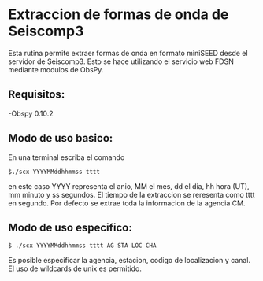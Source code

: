# Extraccion  de formas de onda de Seiscomp3

Esta rutina permite extraer formas de onda en formato miniSEED desde el servidor de Seiscomp3.
Esto se hace utilizando el servicio web FDSN mediante modulos de ObsPy.

## Requisitos:

-Obspy 0.10.2

## Modo de uso basico:

En una terminal escriba el comando

`$./scx YYYYMMddhhmmss tttt`

en este caso YYYY representa el anio, MM el mes, dd el dia, hh hora (UT), mm minuto y ss segundos. 
El tiempo de la extraccion se reresenta como tttt en segundo. Por defecto se extrae toda 
la informacion de la agencia CM.

## Modo de uso especifico:

`$ ./scx YYYYMMddhhmmss tttt AG STA LOC CHA` 

Es posible especificar la agencia, estacion, codigo de localizacion y canal. El uso de wildcards de
unix es permitido. 


